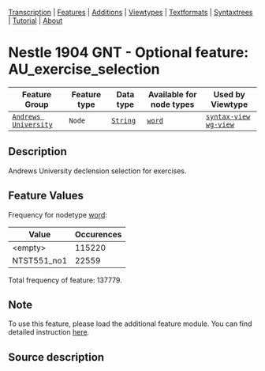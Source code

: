 <a name="start"></a>
<div class="hidden-content"><a href="../transcription.md">Transcription</a> | <a href="../features/README.md#start">Features</a> | <a href="README.md">Additions</a> | <a href="../viewtypes.md#start">Viewtypes</a> | <a href="../textformats.md#start">Textformats</a> |  <a href="../syntaxtrees.md#start">Syntaxtrees</a> | <a href="../tutorial/README.md#start">Tutorial</a>  | <a href="../about.md#start">About</a></div>

# Nestle 1904 GNT - Optional feature: AU_exercise_selection

Feature Group | Feature type |Data type |Available for node types | Used by Viewtype 
---|---|---|---|---
[`Andrews University`](featuresbyfeaturegroup.md#andrews-university)|`Node`| [`String`](featuresbydatatype.md#string)| [`word`](featuresbynodetype.md#word) |[`syntax-view`](../syntax-view.md#start) [`wg-view`](../wg-view.md#start) 

## Description

Andrews University declension selection for exercises.

## Feature Values

Frequency for nodetype [word](featuresbynodetype.md#word):

Value|Occurences
---|---
&lt;empty&gt;|115220
NTST551_no1|22559

Total frequency of feature: 137779.

## Note

To use this feature, please load the additional feature module. You can find detailed instruction [here](README.md#adding-the-features).

## Source description
